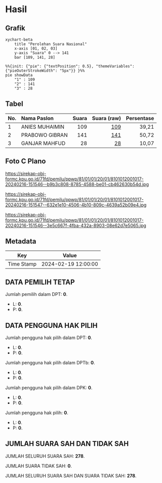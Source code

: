 # Hasil

## Grafik

```mermaid
xychart-beta
    title "Perolehan Suara Nasional"
    x-axis [01, 02, 03]
    y-axis "Suara" 0 --> 141
    bar [109, 141, 28]
```

```mermaid
%%{init: {"pie": {"textPosition": 0.5}, "themeVariables": {"pieOuterStrokeWidth": "5px"}} }%%
pie showData
    "1" : 109
    "2" : 141
    "3" : 28
```

## Tabel

| No. | Nama Paslon    | Suara | Suara (raw) | Persentase |
|:--- |:-------------- | -----:| -----------:| ----------:|
| 1   | ANIES MUHAIMIN | 109   | [109][p-1]  | 39,21      |
| 2   | PRABOWO GIBRAN | 141   | [141][p-2]  | 50,72      |
| 3   | GANJAR MAHFUD  | 28    | [28][p-3]   | 10,07      |


[p-1]: https://github.com/gigit-pemilu/pemilu-2024/blob/main/pilpres/hitung-suara/sub/81-maluku/sub/01-maluku-tengah/sub/01-amahai/sub/2001-tamilouw/sub/017-tps/sub/paslon-1.txt
[p-2]: https://github.com/gigit-pemilu/pemilu-2024/blob/main/pilpres/hitung-suara/sub/81-maluku/sub/01-maluku-tengah/sub/01-amahai/sub/2001-tamilouw/sub/017-tps/sub/paslon-2.txt
[p-3]: https://github.com/gigit-pemilu/pemilu-2024/blob/main/pilpres/hitung-suara/sub/81-maluku/sub/01-maluku-tengah/sub/01-amahai/sub/2001-tamilouw/sub/017-tps/sub/paslon-3.txt

## Foto C Plano

https://sirekap-obj-formc.kpu.go.id/71fd/pemilu/ppwp/81/01/01/20/01/8101012001017-20240216-151546--b9b3c808-8785-4588-be01-cb462630b54d.jpg

https://sirekap-obj-formc.kpu.go.id/71fd/pemilu/ppwp/81/01/01/20/01/8101012001017-20240216-151547--632e1e10-4506-4b10-809c-4639a52b09e4.jpg

https://sirekap-obj-formc.kpu.go.id/71fd/pemilu/ppwp/81/01/01/20/01/8101012001017-20240216-151546--3e5c667f-4fba-432a-8903-08e62d7e5065.jpg


## Metadata

| Key        | Value               |
| ---------- | ------------------- |
| Time Stamp | 2024-02-19 12:00:00 |


## DATA PEMILIH TETAP

Jumlah pemilih dalam DPT: **0**.
 * L: **0**.
 * P: **0**.

## DATA PENGGUNA HAK PILIH

Jumlah pengguna hak pilih dalam DPT: **0**.
 * L: **0**.
 * P: **0**.

Jumlah pengguna hak pilih dalam DPTb: **0**.
 * L: **0**.
 * P: **0**.

Jumlah pengguna hak pilih dalam DPK: **0**.
 * L: **0**.
 * P: **0**.

Jumlah pengguna hak pilih: **0**.
 * L: **0**.
 * P: **0**.

## JUMLAH SUARA SAH DAN TIDAK SAH

JUMLAH SELURUH SUARA SAH: **278**.

JUMLAH SUARA TIDAK SAH: **0**.

JUMLAH SELURUH SUARA SAH DAN SUARA TIDAK SAH: **278**.



